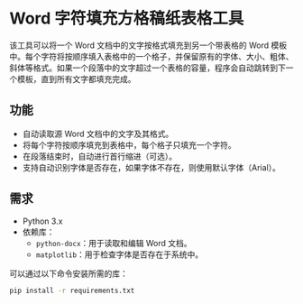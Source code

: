 # Word 字符填充方格稿纸表格工具

该工具可以将一个 Word 文档中的文字按格式填充到另一个带表格的 Word 模板中。每个字符将按顺序填入表格中的一个格子，并保留原有的字体、大小、粗体、斜体等格式。如果一个段落中的文字超过一个表格的容量，程序会自动跳转到下一个模板，直到所有文字都填充完成。

## 功能

- 自动读取源 Word 文档中的文字及其格式。
- 将每个字符按顺序填充到表格中，每个格子只填充一个字符。
- 在段落结束时，自动进行首行缩进（可选）。
- 支持自动识别字体是否存在，如果字体不存在，则使用默认字体（Arial）。

## 需求

- Python 3.x
- 依赖库：
  - `python-docx`：用于读取和编辑 Word 文档。
  - `matplotlib`：用于检查字体是否存在于系统中。

可以通过以下命令安装所需的库：

```bash
pip install -r requirements.txt

